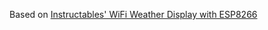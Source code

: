 Based on [Instructables' 
WiFi Weather Display with 
ESP8266](https://www.instructables.com/id/WiFi-Weather-Display-With-ESP8266/)
